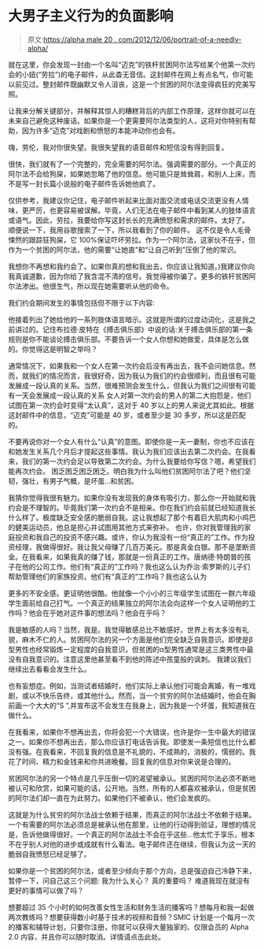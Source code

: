 # 大男子主义行为的负面影响

> 原文:[https://alpha male 20 . com/2012/12/06/portrait-of-a-needly-alpha/](https://alphamale20.com/2012/12/06/portrait-of-a-needy-alpha/)

就在这里，你会发现一封由一个名叫“迈克”的铁杆贫困阿尔法写给某个他第一次约会的小妞(“劳拉”)的电子邮件，从此杳无音信。这封邮件在网上有点名气，你可能以前见过。整封邮件既幽默又令人沮丧，这是一个贫困的阿尔法变得疯狂的完美写照。

让我来分解关键部分，并解释其惊人的糟糕背后的内部工作原理，这样你就可以在未来自己避免这种废话。如果你是一个更需要阿尔法类型的人，这将对你特别有帮助，因为许多“迈克”对戏剧和愤怒的本能冲动你也会有。

嗨，劳伦，我对你很失望。我很失望我的语音邮件和短信没有得到回复。

很快，我们就有了一个完整的，完全需要的阿尔法。强调需要的部分。一个真正的阿尔法不会给狗屎，如果她忽略了他的信息。他可能只是耸耸肩，和别人上床，而不是写一封长篇小说般的电子邮件告诉她他疯了。

仅供参考，我建议你记住，电子邮件听起来比面对面交流或电话交流更没有人情味，更严厉，也更容易被误解。毕竟，人们无法在电子邮件中看到某人的肢体语言或语气。因此，劳拉，我要给你写这封长长的充满愤怒和需求的邮件。太好了。
顺便说一下，我用谷歌搜索了一下，所以我看到了你的邮件。
这不仅是令人毛骨悚然的跟踪狂狗屎，它 100%保证吓坏劳拉。作为一个阿尔法，这家伙不在乎，但作为一个贫困的阿尔法，他的需要“让她直”和“让自己听到”压倒了他的常识。

我想你不再想和我约会了。如果你真的想和我出去，你应该让我知道。)我建议你向我真诚道歉，因为你给了我含混不清的信号。我觉得被你骗了。更多的铁杆贫困阿尔法渗出。他很生气，所以现在她需要听从他的命令。

我们约会期间发生的事情包括但不限于以下内容:

他接着列出了她给他的一系列肢体语言暗示。这就是所谓的过度动词化，这是我之前讲过的。记住布拉德·皮特在《搏击俱乐部》中说的话:关于搏击俱乐部的第一条规则是你不能谈论搏击俱乐部。不要告诉一个女人你想和她做爱，具体是怎么做的。你觉得这是明智之举吗？

通常情况下，如果我和一个女人在第一次约会后没有再出去，我不会问她信息。然而，就我们的情况而言，我很好奇，因为我认为我们的约会很顺利，而且很有可能发展成一段认真的关系。当然，很难预测会发生什么，但我认为我们之间很有可能有一天会发展成一段认真的关系
女人对第一次约会的男人的第二大抱怨是，他们试图在第一次约会时变得“太认真”，这对于 40 岁以上的男人来说尤其如此。根据这封邮件中的信息，“迈克”可能是 40 岁，或者至少是 30 多岁，所以这是匹配的。

不要再说你对一个女人有什么“认真”的意图。即使你是一夫一妻制，你也不应该在和她发生关系几个月后才提起这些事情。我认为我们应该出去第二次约会。在我看来，我们的第一次约会足以导致第二次约会。为什么我要给你写信？嗯，希望我们能再次约会。
困乏困乏困乏困乏。明白我为什么叫他们贫困阿尔法了吧？他们坚韧，强壮，有男子气概，是坏蛋...和贫困。

我猜你觉得我很有魅力。如果你没有发现我的身体有吸引力，那么你一开始就和我约会是不理智的。毕竟我们第一次约会不是相亲。你在我们约会前就已经知道我长什么样了。极度缺乏安全感的脆弱自我。这让我想起了那个有着巨大肌肉和小鸡巴的健美运动员，他总是担心并试图用其他方式来弥补。 也许，你对我管理我的家庭投资和我自己的投资不感兴趣。或许，你认为我没有一份“真正的”工作。作为投资经理，我做得很好。我让我父母赚了几百万美元。那是真金白银。那不是垄断资金。在我看来，如果我真的赚了钱，那就是一份真正的工作。唐纳德·特朗普的孩子在他的公司工作。他们有“真正的”工作吗？我也这么认为乔治·索罗斯的儿子们帮助管理他们的家族投资。他们有“真正的”工作吗？我也这么认为

更多的不安全感。更证明他很酷。他就像一个小小的三年级学生试图在一群六年级学生面前给自己打气。一个真正的结果独立的阿尔法会向这样一个女人证明他的工作吗？他会在乎她对这件事的想法吗？他会在乎吗？

我是敏感的人吗？当然，我是。我觉得敏感总比不敏感好。世界上有太多没有礼貌，麻木不仁的人。贫困阿尔法的另一个方面是他们完全缺乏自我意识。即使是β型男性也经常锻炼一定程度的自我意识，但贫困的α型男性通常是这三类男性中最没有自我意识的。注意这里他甚至看不到他的陈述中孩童般的讽刺。
我建议我们继续出去看看会发生什么。

也有妄想症。例如，当测试者结婚时，他们实际上承认他们可能会离婚，有一堆戏剧，或以不快乐告终，或其他什么。然而，当一个贫穷的阿尔法结婚时，他会在胸前画一个大大的“S ”,并宣布这不会发生在我身上，因为我是一个坏蛋，我知道我在做什么。

在我看来，如果你不想再出去，你将会犯一个大错误，也许是你一生中最大的错误之一。如果你不想再出去，那么你应该打电话告诉我。即使发一条短信也比什么都没有强。在我看来，不回复我的信息是不礼貌的，不成熟的，消极的，懦弱的。我花了时间、精力和金钱来和你共进晚餐。回复我的信息对你来说是合理的。

贫困阿尔法的另一个特点是几乎压倒一切的渴望被承认。贫困的阿尔法必须不断地被认可和欣赏，如果可能的话，公开地。当然，所有的人都喜欢被承认，但是贫困的阿尔法们却一直在为此努力。如果他们不被承认，他们会发疯的。

这就是为什么贫穷的阿尔法战士依赖于结果，而真正的阿尔法战士不依赖于结果。一个有需要的阿尔法必须总是被承认他在那里，让他的行动得到验证，理想的情况是，告诉他做得很好。一个真正的阿尔法战士不会在乎这些...他太忙于享乐，根本不在乎别人对他的进步或成就有什么看法。电子邮件还在继续，但我认为这一天的脆弱自我愤怒已经足够了。

如果你是一个贫困的阿尔法，或者至少倾向于那个方向，总是强迫自己冷静下来，暂停一下，问自己这三个问题:
我为什么关心？
真的重要吗？
难道我现在就没有更好的事情可以做了吗？

想要超过 35 个小时的如何改善女性生活和财务生活的播客吗？想每月和我一起做两次教练吗？想要获得数小时基于技术的视频和音频？SMIC 计划是一个每月一次的播客和辅导计划，只要你注册，你就可以获得大量独家的、仅限会员的 Alpha 2.0 内容，并且你可以随时取消。详情请点击此处。